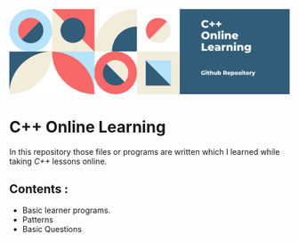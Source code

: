 <img src = "https://github.com/priyanshsingh/Cpp-learning/blob/master/Cpp.png"/>

# **C++ Online Learning**

In this repository those files or programs are written which I learned while taking *C++* lessons online.

## **Contents** :
- Basic learner programs.
- Patterns
- Basic Questions




